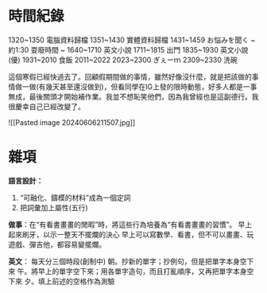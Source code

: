# 時間紀錄
1320~1350 電腦資料歸檔
1351~1430 實體資料歸檔
1431~1459 お悩みを聞く
~ 約1:30 耍廢時間 ~
1640~1710 英文小說
1711~1815 出門
1835~1930 英文小說(優)
1931~2010 食飯
2011~2022
2023~2300 ぎぇーｍ
2309~2330 洗碗

這個寒假已經快過去了。回顧假期間做的事情，雖然好像沒什麼，就是把該做的事情做一做(有幾天甚至還沒做到)，但看同學在IG上發的限時動態，好多人都是一事無成，最後關頭才開始補作業。我並不想恥笑他們，因為我曾經也是這副德行。我很慶幸自己已經改變了。

![[Pasted image 20240606211507.jpg]]

# 雜項
**語言設計：**
1. “可融化、鑄模的材料”成為一個定詞
2. 把詞彙加上屬性(五行)

**做事**：在“有看書畫畫的閒暇”時，將這些行為培養為“有看書畫畫的習慣”。
早上起來刷牙，以示一整天不擺爛的決心
早上可以寫數學、看書，但不可以畫畫、玩遊戲、彈吉他，都容易變擺爛。

**英文**：
每天分三個時段(創制中)‌‌
朝。抄新的單字；抄例句，但是把單字本身空下來‌‌
午。將早上的單字空下來；用各單字造句，而且打亂順序，又再把單字本身空下來‌‌
夕。填上前述的空格作為測驗